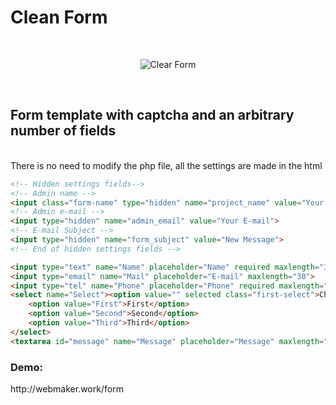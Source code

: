 ﻿<h1>Clean Form</h1>
<br> 
<p align="center">
	<img src="http://webmaker.work/form/form2.png" alt="Clear Form"> 
</p>
<br>
<h2>Form template with captcha and an arbitrary number of fields</h2>
<br>
There is no need to modify the php file, all the settings are made in the html
<br>

```html
<!-- Hidden settings fields-->
<!-- Admin name -->
<input class="form-name" type="hidden" name="project_name" value="Your Name">
<!-- Admin e-mail -->
<input type="hidden" name="admin_email" value="Your E-mail">
<!-- E-mail Subject -->
<input type="hidden" name="form_subject" value="New Message">
<!-- End of hidden settings fields -->

<input type="text" name="Name" placeholder="Name" required maxlength="30">
<input type="email" name="Mail" placeholder="E-mail" maxlength="30">
<input type="tel" name="Phone" placeholder="Phone" required maxlength="30">
<select name="Select"><option value="" selected class="first-select">Сhoice</option>
	<option value="First">First</option>
	<option value="Second">Second</option>
	<option value="Third">Third</option>
</select>
<textarea id="message" name="Message" placeholder="Message" maxlength="1000"></textarea>
```
<h3>Demo:</h3>
http://webmaker.work/form
